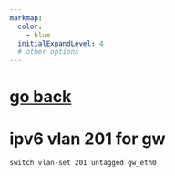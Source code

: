 ```yaml
---
markmap:
  color:
    - blue
  initialExpandLevel: 4
  # other options
---
```


# [go back](../index.html)
# ipv6 vlan 201 for gw
```bash
switch vlan-set 201 untagged gw_eth0
```
